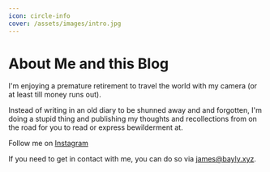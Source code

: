 ```yaml
---
icon: circle-info
cover: /assets/images/intro.jpg
---
```


# About Me and this Blog

I'm enjoying a premature retirement to travel the world with my camera (or at least till money runs out).

Instead of writing in an old diary to be shunned away and and forgotten, I'm doing a stupid thing and publishing my thoughts and recollections from on the road for you to read or express bewilderment at.

Follow me on [Instagram](https://www.instagram.com/j_bayly/)

If you need to get in contact with me, you can do so via [james@bayly.xyz](mailto:james@bayly.xyz).
